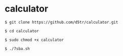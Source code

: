 # calculator


```
$ git clone https://github.com/d5tr/calculator.git
```
```
$ cd calculator
```
```
$ sudo chmod +x calculator
```
```
$ ./7sba.sh
```
